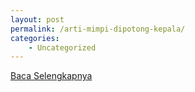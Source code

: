 ```yaml
---
layout: post
permalink: /arti-mimpi-dipotong-kepala/
categories:
    - Uncategorized
---
```


[Baca Selengkapnya](/03)